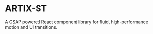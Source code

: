 # ARTIX-ST
A GSAP powered React component library for fluid, high-performance motion and UI transitions.
